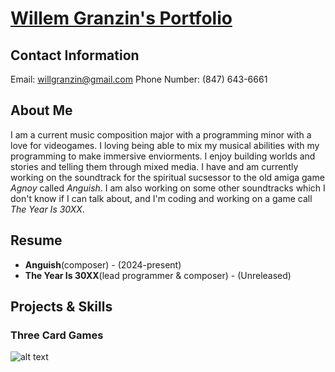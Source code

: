 # <ins>**Willem Granzin's Portfolio**</ins>
## Contact Information
Email: willgranzin@gmail.com
Phone Number: (847) 643-6661
## About Me
I am a current music composition major with a programming minor with a love for videogames.  I loving being able to mix my musical abilities with my programming to make immersive enviorments.  I enjoy building worlds and stories and telling them through mixed media.  I have and am currently working on the soundtrack for the spiritual sucsessor to the old amiga game *Agnoy* called *Anguish*.  I am also working on some other soundtracks which I don't know if I can talk about, and I'm coding and working on a game call *The Year Is 30XX*.
## Resume
* **Anguish**(composer) - (2024-present)
* **The Year Is 30XX**(lead programmer & composer) - (Unreleased)
## Projects & Skills
### Three Card Games
![alt text](https://github.com/WibblyWall/Willem-Granzin/blob/[branch]/image.jpg?raw=true)
